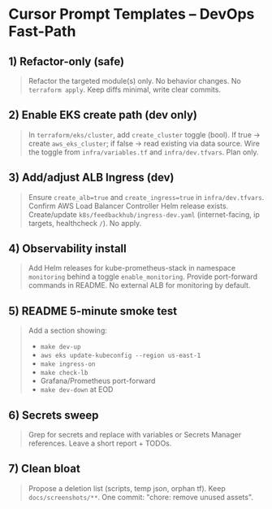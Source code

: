 # Cursor Prompt Templates – DevOps Fast-Path

## 1) Refactor-only (safe)
> Refactor the targeted module(s) only. No behavior changes. No `terraform apply`. Keep diffs minimal, write clear commits.

## 2) Enable EKS create path (dev only)
> In `terraform/eks/cluster`, add `create_cluster` toggle (bool). If true -> create `aws_eks_cluster`; if false -> read existing via data source. Wire the toggle from `infra/variables.tf` and `infra/dev.tfvars`. Plan only.

## 3) Add/adjust ALB Ingress (dev)
> Ensure `create_alb=true` and `create_ingress=true` in `infra/dev.tfvars`. Confirm AWS Load Balancer Controller Helm release exists. Create/update `k8s/feedbackhub/ingress-dev.yaml` (internet-facing, ip targets, healthcheck `/`). No apply.

## 4) Observability install
> Add Helm releases for kube-prometheus-stack in namespace `monitoring` behind a toggle `enable_monitoring`. Provide port-forward commands in README. No external ALB for monitoring by default.

## 5) README 5-minute smoke test
> Add a section showing:
> - `make dev-up`
> - `aws eks update-kubeconfig --region us-east-1`
> - `make ingress-on`
> - `make check-lb`
> - Grafana/Prometheus port-forward
> - `make dev-down` at EOD

## 6) Secrets sweep
> Grep for secrets and replace with variables or Secrets Manager references. Leave a short report + TODOs.

## 7) Clean bloat
> Propose a deletion list (scripts, temp json, orphan tf). Keep `docs/screenshots/**`. One commit: "chore: remove unused assets".
